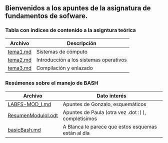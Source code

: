 ## Bienvenidos a los apuntes de la asignatura de fundamentos de sofware.
### Tabla con índices de contenido a la asigntura teórica
 Archivo      	      	 	   | Descripción
 --- 				   | ---
 [tema1.md](https://github.com/pwaqo/DGIIM1/tree/master/FS/apuntes/tema1.md) | Sistemas de cómputo
 [tema2.md](https://github.com/pwaqo/DGIIM1/tree/master/FS/apuntes/tema2.md) | Introducción a los sistemas operativos
 [tema3.md](https://github.com/pwaqo/DGIIM1/tree/master/FS/apuntes/tema3.md) | Compilación y enlazado

### Resúmenes sobre el manejo de BASH

 Archivo | Dato interés
  --- 	 | ---
 [ LABFS-MOD_I.md](https://github.com/pwaqo/DGIIM1/blob/master/FS/apuntes/LABFS-MOD_I.md)	| Apuntes de Gonzalo, esquemáticos
 [ResumenModuloI.odt](https://github.com/pwaqo/DGIIM1/tree/master/FS/apuntes/ResumenModuloI.odt) | Apuntes de Paula (otra vez .dot :( ), completísimos
 [basicBash.md](https://github.com/pwaqo/DGIIM1/tree/master/FS/apuntes/basicBash.md)		| A Blanca le parece que estos esquemas están al día 
